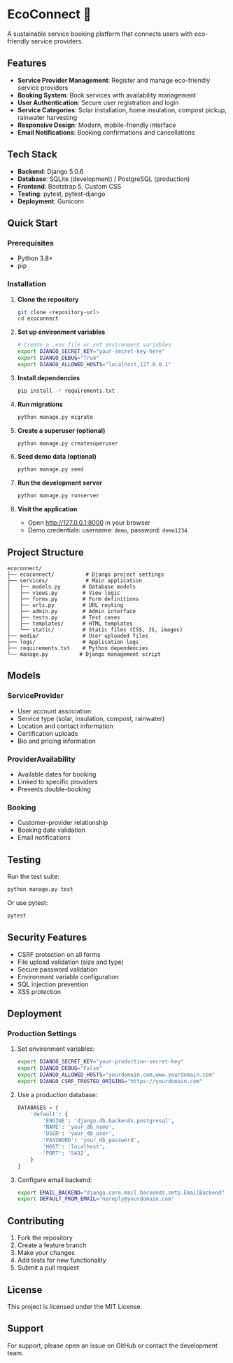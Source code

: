 # EcoConnect 🌱

A sustainable service booking platform that connects users with eco-friendly service providers.

## Features

- **Service Provider Management**: Register and manage eco-friendly service providers
- **Booking System**: Book services with availability management
- **User Authentication**: Secure user registration and login
- **Service Categories**: Solar installation, home insulation, compost pickup, rainwater harvesting
- **Responsive Design**: Modern, mobile-friendly interface
- **Email Notifications**: Booking confirmations and cancellations

## Tech Stack

- **Backend**: Django 5.0.6
- **Database**: SQLite (development) / PostgreSQL (production)
- **Frontend**: Bootstrap 5, Custom CSS
- **Testing**: pytest, pytest-django
- **Deployment**: Gunicorn

## Quick Start

### Prerequisites

- Python 3.8+
- pip

### Installation

1. **Clone the repository**
   ```bash
   git clone <repository-url>
   cd ecoconnect
   ```

2. **Set up environment variables**
   ```bash
   # Create a .env file or set environment variables
   export DJANGO_SECRET_KEY="your-secret-key-here"
   export DJANGO_DEBUG="True"
   export DJANGO_ALLOWED_HOSTS="localhost,127.0.0.1"
   ```

3. **Install dependencies**
   ```bash
   pip install -r requirements.txt
   ```

4. **Run migrations**
   ```bash
   python manage.py migrate
   ```

5. **Create a superuser (optional)**
   ```bash
   python manage.py createsuperuser
   ```

6. **Seed demo data (optional)**
   ```bash
   python manage.py seed
   ```

7. **Run the development server**
   ```bash
   python manage.py runserver
   ```

8. **Visit the application**
   - Open http://127.0.0.1:8000 in your browser
   - Demo credentials: username: `demo`, password: `demo1234`

## Project Structure

```
ecoconnect/
├── ecoconnect/          # Django project settings
├── services/            # Main application
│   ├── models.py       # Database models
│   ├── views.py        # View logic
│   ├── forms.py        # Form definitions
│   ├── urls.py         # URL routing
│   ├── admin.py        # Admin interface
│   ├── tests.py        # Test cases
│   ├── templates/      # HTML templates
│   └── static/         # Static files (CSS, JS, images)
├── media/              # User uploaded files
├── logs/               # Application logs
├── requirements.txt    # Python dependencies
└── manage.py          # Django management script
```

## Models

### ServiceProvider
- User account association
- Service type (solar, insulation, compost, rainwater)
- Location and contact information
- Certification uploads
- Bio and pricing information

### ProviderAvailability
- Available dates for booking
- Linked to specific providers
- Prevents double-booking

### Booking
- Customer-provider relationship
- Booking date validation
- Email notifications

## Testing

Run the test suite:
```bash
python manage.py test
```

Or use pytest:
```bash
pytest
```

## Security Features

- CSRF protection on all forms
- File upload validation (size and type)
- Secure password validation
- Environment variable configuration
- SQL injection prevention
- XSS protection

## Deployment

### Production Settings

1. Set environment variables:
   ```bash
   export DJANGO_SECRET_KEY="your-production-secret-key"
   export DJANGO_DEBUG="False"
   export DJANGO_ALLOWED_HOSTS="yourdomain.com,www.yourdomain.com"
   export DJANGO_CSRF_TRUSTED_ORIGINS="https://yourdomain.com"
   ```

2. Use a production database:
   ```python
   DATABASES = {
       'default': {
           'ENGINE': 'django.db.backends.postgresql',
           'NAME': 'your_db_name',
           'USER': 'your_db_user',
           'PASSWORD': 'your_db_password',
           'HOST': 'localhost',
           'PORT': '5432',
       }
   }
   ```

3. Configure email backend:
   ```bash
   export EMAIL_BACKEND="django.core.mail.backends.smtp.EmailBackend"
   export DEFAULT_FROM_EMAIL="noreply@yourdomain.com"
   ```

## Contributing

1. Fork the repository
2. Create a feature branch
3. Make your changes
4. Add tests for new functionality
5. Submit a pull request

## License

This project is licensed under the MIT License.

## Support

For support, please open an issue on GitHub or contact the development team.
